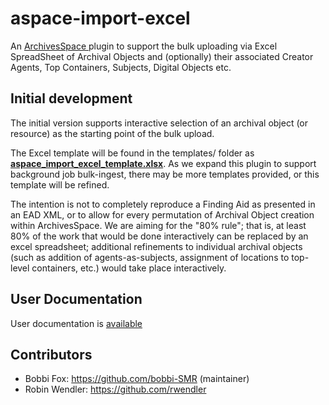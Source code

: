 # aspace-import-excel
An [ArchivesSpace ](http://archivesspace.org/ "ArchivesSpace") plugin to support the bulk uploading via Excel SpreadSheet of Archival Objects and (optionally) their associated Creator Agents, Top Containers, Subjects, Digital Objects etc.

## Initial development

The initial version supports interactive selection of an archival object (or resource) as the starting point of the bulk upload.  


The Excel template will be found in the templates/ folder as [**aspace_import_excel_template.xlsx**](/aspace_import_excel_template.xlsx).  As we expand this plugin to support background job bulk-ingest, there may be more templates provided, or this template will be refined.


The intention is not to completely reproduce a Finding Aid as presented in an EAD XML, or to allow for every permutation of Archival Object creation within ArchivesSpace.  We are aiming for the "80% rule"; that is, at least 80% of the work that would be done interactively can be replaced by an excel spreadsheet; additional refinements to individual archival objects (such as addition of agents-as-subjects, assignment of locations to top-level containers, etc.) would take place interactively.

## User Documentation

User documentation is [available](user_documentation/USER_DOCUMENTATION.md) 

## Contributors

* Bobbi Fox: https://github.com/bobbi-SMR (maintainer)
* Robin Wendler: https://github.com/rwendler

